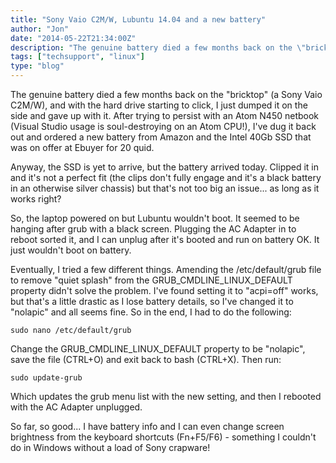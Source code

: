 ```yaml
---
title: "Sony Vaio C2M/W, Lubuntu 14.04 and a new battery"
author: "Jon"
date: "2014-05-22T21:34:00Z"
description: "The genuine battery died a few months back on the \"bricktop\" (a Sony Vaio C2M/W), and with the hard drive starting to click, I just dumped it on the side and gave up with it..."
tags: ["techsupport", "linux"]
type: "blog"
---
```

The genuine battery died a few months back on the "bricktop" (a Sony Vaio C2M/W), and with the hard drive starting to click, I just dumped it on the side and gave up with it. After trying to persist with an Atom N450 netbook (Visual Studio usage is soul-destroying on an Atom CPU!), I've dug it back out and ordered a new battery from Amazon and the Intel 40Gb SSD that was on offer at Ebuyer for 20 quid.

Anyway, the SSD is yet to arrive, but the battery arrived today. Clipped it in and it's not a perfect fit (the clips don't fully engage and it's a black battery in an otherwise silver chassis) but that's not too big an issue... as long as it works right?

So, the laptop powered on but Lubuntu wouldn't boot. It seemed to be hanging after grub with a black screen. Plugging the AC Adapter in to reboot sorted it, and I can unplug after it's booted and run on battery OK. It just wouldn't boot on battery.

Eventually, I tried a few different things. Amending the /etc/default/grub file to remove "quiet splash" from the GRUB\_CMDLINE\_LINUX\_DEFAULT property didn't solve the problem. I've found setting it to "acpi=off" works, but that's a little drastic as I lose battery details, so I've changed it to "nolapic" and all seems fine. So in the end, I had to do the following:

	sudo nano /etc/default/grub

Change the GRUB\_CMDLINE\_LINUX\_DEFAULT property to be "nolapic", save the file (CTRL+O) and exit back to bash (CTRL+X). Then run:

	sudo update-grub

Which updates the grub menu list with the new setting, and then I rebooted with the AC Adapter unplugged.

So far, so good... I have battery info and I can even change screen brightness from the keyboard shortcuts (Fn+F5/F6) - something I couldn't do in Windows without a load of Sony crapware!